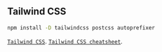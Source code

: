 ## Tailwind CSS

```bash
npm install -D tailwindcss postcss autoprefixer
```
[`Tailwind CSS`](https://tailwindcss.com/docs/installation/framework-guides).
[`Tailwind CSS cheatsheet`](https://tailwindcomponents.com/cheatsheet/).